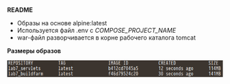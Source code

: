 **README**

- Образы на основе alpine:latest
- Используется файл .env c _COMPOSE_PROJECT_NAME_
- war-файл разворчивается в корне рабочего каталога tomcat

**Размеры образов**

![Docker_images_size](images/docker_images.png)